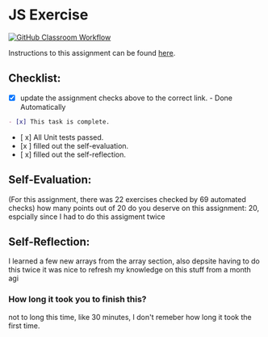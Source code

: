 JS Exercise
===================================
[![GitHub Classroom Workflow](https://github.com/IT3049C-Lively-FA23/js-exercises-irvinese/actions/workflows/classroom.yml/badge.svg)](https://github.com/IT3049C-Lively-FA23/js-exercises-irvinese/actions/workflows/classroom.yml)

Instructions to this assignment can be found [here](https://reedws.github.io/IT3049C/coursework/assignments/js-exercises/).

## Checklist:
- [x] update the assignment checks above to the correct link. - Done Automatically
```md
- [x] This task is complete.
```
- [ x] All Unit tests passed.
- [x ] filled out the self-evaluation.
- [ x] filled out the self-reflection.

## Self-Evaluation: 
(For this assignment, there was 22 exercises checked by 69 automated checks)
how many points out of 20 do you deserve on this assignment:
20, espcially since I had to do this assigment twice

## Self-Reflection:
<!-- What did you learn that you found interesting -->
I learned a few new arrays from the array section, also depsite having to do this twice it was nice to refresh my knowledge on this stuff from a month agi

### How long it took you to finish this?
not to long this time, like 30 minutes, I don't remeber how long it took the first time.